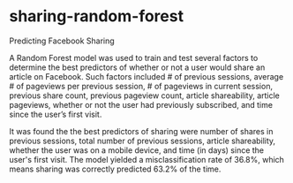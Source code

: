 # sharing-random-forest
Predicting Facebook Sharing

A Random Forest model was used to train and test several factors to determine the best predictors of whether or not a user would share an article on Facebook. Such factors included # of previous sessions, average # of pageviews per previous session, # of pageviews in current session, previous share count, previous pageview count, article shareability, article pageviews, whether or not the user had previously subscribed, and time since the user’s first visit.

It was found the the best predictors of sharing were number of shares in previous sessions, total number of previous sessions, article shareability, whether the user was on a mobile device, and time (in days) since the user's first visit. The model yielded a misclassification rate of 36.8%, which means sharing was correctly predicted 63.2% of the time. 
